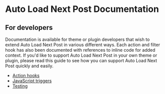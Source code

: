 # Auto Load Next Post Documentation

## For developers

Documentation is available for theme or plugin developers that wish to extend Auto Load Next Post in various different ways. Each action and filter hook has also been documented with references to inline code for added context. If you'd like to support Auto Load Next Post in your own theme or plugin, please read this guide to see how you can support Auto Load Next Post quickly and easily.

 * [Action hooks](https://github.com/AutoLoadNextPost/alnp-documentation/blob/master/en_US/action-hooks.md)
 * [JavaScript triggers](https://github.com/AutoLoadNextPost/alnp-documentation/blob/master/en_US/javascript-trriggers.md)
 * [Testing](https://github.com/AutoLoadNextPost/alnp-documentation/blob/master/en_US/testing.md)
